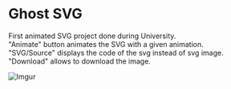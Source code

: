 ﻿# Ghost SVG
First animated SVG project done during University.<br />
"Animate" button animates the SVG with a given animation.<br />
"SVG/Source" displays the code of the svg instead of svg image.<br />
"Download" allows to download the image.

![Imgur](https://i.imgur.com/it6UJtz.png)
